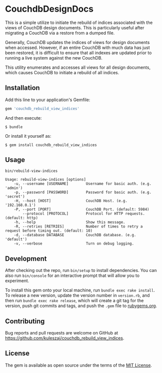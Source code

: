 # CouchdbDesignDocs

This is a simple utilize to initiate the rebuild of indices associated with the views of CouchDB design documents. This is particularly useful after migrating a CouchDB via a restore from a dumped file.

Generally, CouchDB updates the indices of views for design documents when accessed. However, if an entire CouchDB with much data has just been restored, it is difficult to ensure that all indexes are updated prior to running a live system against the new CouchDB.

This utility enumerates and accesses all views for all design documents, which causes CouchDB to initiate a rebuild of all indices.

## Installation

Add this line to your application's Gemfile:

```ruby
gem 'couchdb_rebuild_view_indices'
```

And then execute:

    $ bundle

Or install it yourself as:

    $ gem install couchdb_rebuild_view_indices

## Usage

```
bin/rebuild-view-indices

Usage: rebuild-view-indices [options]
    -u, --username [USERNAME]        Username for basic auth. (e.g. 'admin')
    -p, --password [PASSWORD]        Password for basic auth. (e.g. 'secret')
    -H, --host [HOST]                CouchDB Host. (e.g. '192.168.0.1')
    -P, --port [PORT]                CouchDB Port. (default: 5984)
        --protocol [PROTOCOL]        Protocol for HTTP requests. (default: http)
    -h, --help                       Show this message.
    -R, --retries [RETRIES]          Number of times to retry a request before timing out. (default: 10)
    -d, --database DATABASE          CouchDB database. (e.g. 'default')
    -v, --verbose                    Turn on debug logging.
```

## Development

After checking out the repo, run `bin/setup` to install dependencies. You can also run `bin/console` for an interactive prompt that will allow you to experiment.

To install this gem onto your local machine, run `bundle exec rake install`. To release a new version, update the version number in `version.rb`, and then run `bundle exec rake release`, which will create a git tag for the version, push git commits and tags, and push the `.gem` file to [rubygems.org](https://rubygems.org).

## Contributing

Bug reports and pull requests are welcome on GitHub at https://github.com/kuleszaj/couchdb_rebuild_view_indices.

## License

The gem is available as open source under the terms of the [MIT License](http://opensource.org/licenses/MIT).
